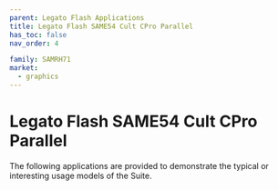 ```yaml
---
parent: Legato Flash Applications
title: Legato Flash SAME54 Cult CPro Parallel
has_toc: false
nav_order: 4

family: SAMRH71
market:
  - graphics
---
```


# Legato Flash SAME54 Cult CPro Parallel

The following applications are provided to demonstrate the typical or interesting usage models of the Suite.
